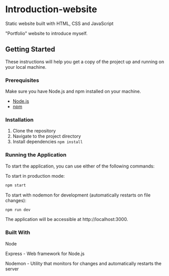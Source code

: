 # Introduction-website
Static website built with HTML, CSS and JavaScript

"Portfolio" website to introduce myself.

## Getting Started

These instructions will help you get a copy of the project up and running on your local machine.

### Prerequisites

Make sure you have Node.js and npm installed on your machine.

- [Node.js](https://nodejs.org/)
- [npm](https://www.npmjs.com/)

### Installation

1. Clone the repository
2. Navigate to the project directory
3. Install dependencies ```npm install```
### Running the Application
To start the application, you can use either of the following commands:

To start in production mode:

```bash
npm start
```
To start with nodemon for development (automatically restarts on file changes):

```bash
npm run dev
```
The application will be accessible at http://localhost:3000.

### Built With
Node

Express - Web framework for Node.js

Nodemon - Utility that monitors for changes and automatically restarts the server
